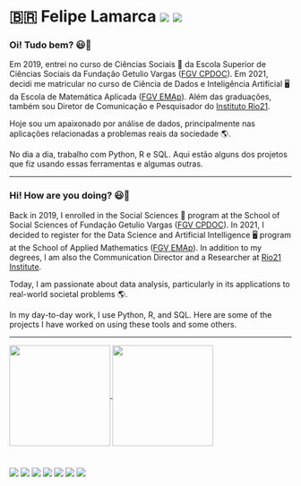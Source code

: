 # 🇧🇷 Felipe Lamarca <a href = "mailto:felipe.lamarca@hotmail.com" target="_blank"><img src="https://img.shields.io/badge/Microsoft_Outlook-0078D4?style=for-the-badge&logo=microsoft-outlook&logoColor=white" target="_blank"></a> <a href="https://www.linkedin.com/in/felipe-lamarca-893a541a1/" target="_blank"><img src="https://img.shields.io/badge/-LinkedIn-%230077B5?style=for-the-badge&logo=linkedin&logoColor=white" target="_blank"></a>



### Oi! Tudo bem? 😃:wave:

Em 2019, entrei no curso de Ciências Sociais 🦉 da Escola Superior de Ciências Sociais da Fundação Getulio Vargas ([FGV CPDOC](https://cpdoc.fgv.br/)). Em 2021, decidi me matricular no curso de Ciência de Dados e Inteligência Artificial 🖥️ da Escola de Matemática Aplicada ([FGV EMAp](https://emap.fgv.br/)). Além das graduações, também sou Diretor de Comunicação e Pesquisador do [Instituto Rio21](https://rio21.org/). 

Hoje sou um apaixonado por análise de dados, principalmente nas aplicações relacionadas a problemas reais da sociedade :earth_americas:.

No dia a dia, trabalho com Python, R e SQL. Aqui estão alguns dos projetos que fiz usando essas ferramentas e algumas outras.

---

### Hi! How are you doing? 😃:wave:

Back in 2019, I enrolled in the Social Sciences 🦉 program at the School of Social Sciences of Fundação Getulio Vargas ([FGV CPDOC](https://cpdoc.fgv.br/)). In 2021, I decided to register for the Data Science and Artificial Intelligence 🖥️ program at the School of Applied Mathematics ([FGV EMAp](https://emap.fgv.br/)). In addition to my degrees, I am also the Communication Director and a Researcher at [Rio21 Institute](https://rio21.org/).

Today, I am passionate about data analysis, particularly in its applications to real-world societal problems :earth_americas:.

In my day-to-day work, I use Python, R, and SQL. Here are some of the projects I have worked on using these tools and some others.

---

<div>
  <a href="https://github.com/felipelmc">
  <img align="center" height="180em" src="https://github-readme-stats.vercel.app/api?username=felipelmc&show_icons=true&theme=github_dark&include_all_commits=true&count_private=true"/>
    <img align="center" height="180em" src="https://github-readme-stats.vercel.app/api/top-langs/?username=felipelmc&langs_count=8&hide=html,scss,css&theme=github_dark&hide_progress=true"/>
    </div>
 
 
 #
  
<div>
  <a target="_blank"><img src="https://img.shields.io/badge/Python-3776AB?style=for-the-badge&logo=python&logoColor=white" target="_blank"></a>
  <a target="_blank"><img src="https://img.shields.io/badge/R-276DC3?style=for-the-badge&logo=r&logoColor=white" target="_blank"></a>
  <a target="_blank"><img src="https://img.shields.io/badge/PostgreSQL-316192?style=for-the-badge&logo=postgresql&logoColor=white target="_blank"></a>
  <a target="_blank"><img src="https://img.shields.io/badge/MySQL-00000F?style=for-the-badge&logo=mysql&logoColor=white" target="_blank"></a>
  <a target="_blank"><img src="https://img.shields.io/badge/MongoDB-4EA94B?style=for-the-badge&logo=mongodb&logoColor=white" target="_blank"></a>
  <a target="_blank"><img src="https://img.shields.io/badge/Git-E34F26?style=for-the-badge&logo=git&logoColor=white" target="_blank"></a>
  <a target="_blank"><img src="https://img.shields.io/badge/Linux-E34F26?style=for-the-badge&logo=linux&logoColor=black" target="_blank"></a>
  
  
</div>

